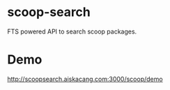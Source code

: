 # scoop-search
FTS powered API to search scoop packages.

# Demo
http://scoopsearch.aiskacang.com:3000/scoop/demo
